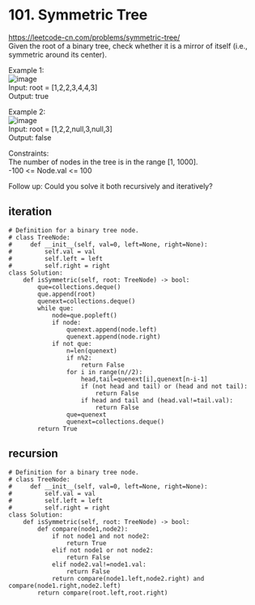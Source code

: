# 101. Symmetric Tree
https://leetcode-cn.com/problems/symmetric-tree/  
Given the root of a binary tree, check whether it is a mirror of itself (i.e., symmetric around its center).  

Example 1:  
![image](https://user-images.githubusercontent.com/60777462/154846114-b69b0a84-2c74-4cc5-aa51-8869d69b1fec.png)  
Input: root = [1,2,2,3,4,4,3]  
Output: true  

Example 2:  
![image](https://user-images.githubusercontent.com/60777462/154846131-e2b7307e-5b8e-460c-8a02-ce05f30bc001.png)  
Input: root = [1,2,2,null,3,null,3]  
Output: false  

Constraints:  
The number of nodes in the tree is in the range [1, 1000].  
-100 <= Node.val <= 100  

Follow up: Could you solve it both recursively and iteratively?  

## iteration
``` python3
# Definition for a binary tree node.
# class TreeNode:
#     def __init__(self, val=0, left=None, right=None):
#         self.val = val
#         self.left = left
#         self.right = right
class Solution:
    def isSymmetric(self, root: TreeNode) -> bool:
        que=collections.deque()
        que.append(root)
        quenext=collections.deque()
        while que:
            node=que.popleft()
            if node:
                quenext.append(node.left)
                quenext.append(node.right)
            if not que:
                n=len(quenext)
                if n%2:
                    return False
                for i in range(n//2):
                    head,tail=quenext[i],quenext[n-i-1]
                    if (not head and tail) or (head and not tail):
                        return False
                    if head and tail and (head.val!=tail.val):
                        return False
                que=quenext
                quenext=collections.deque()
        return True
```

## recursion
``` python3
# Definition for a binary tree node.
# class TreeNode:
#     def __init__(self, val=0, left=None, right=None):
#         self.val = val
#         self.left = left
#         self.right = right
class Solution:
    def isSymmetric(self, root: TreeNode) -> bool:
        def compare(node1,node2):
            if not node1 and not node2:
                return True
            elif not node1 or not node2:
                return False
            elif node2.val!=node1.val:
                return False
            return compare(node1.left,node2.right) and compare(node1.right,node2.left)
        return compare(root.left,root.right)
```
